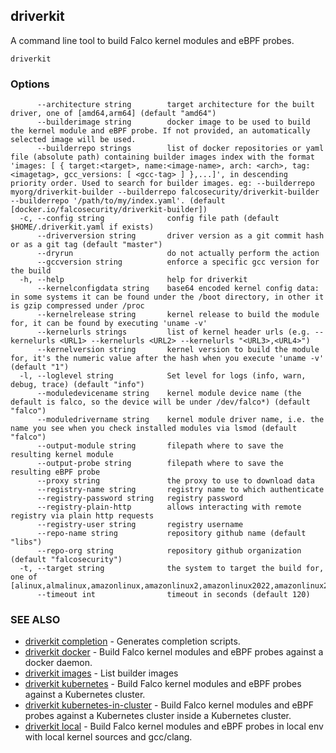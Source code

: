 ## driverkit

A command line tool to build Falco kernel modules and eBPF probes.

```
driverkit
```

### Options

```
      --architecture string        target architecture for the built driver, one of [amd64,arm64] (default "amd64")
      --builderimage string        docker image to be used to build the kernel module and eBPF probe. If not provided, an automatically selected image will be used.
      --builderrepo strings        list of docker repositories or yaml file (absolute path) containing builder images index with the format 'images: [ { target:<target>, name:<image-name>, arch: <arch>, tag: <imagetag>, gcc_versions: [ <gcc-tag> ] },...]', in descending priority order. Used to search for builder images. eg: --builderrepo myorg/driverkit-builder --builderrepo falcosecurity/driverkit-builder --builderrepo '/path/to/my/index.yaml'. (default [docker.io/falcosecurity/driverkit-builder])
  -c, --config string              config file path (default $HOME/.driverkit.yaml if exists)
      --driverversion string       driver version as a git commit hash or as a git tag (default "master")
      --dryrun                     do not actually perform the action
      --gccversion string          enforce a specific gcc version for the build
  -h, --help                       help for driverkit
      --kernelconfigdata string    base64 encoded kernel config data: in some systems it can be found under the /boot directory, in other it is gzip compressed under /proc
      --kernelrelease string       kernel release to build the module for, it can be found by executing 'uname -v'
      --kernelurls strings         list of kernel header urls (e.g. --kernelurls <URL1> --kernelurls <URL2> --kernelurls "<URL3>,<URL4>")
      --kernelversion string       kernel version to build the module for, it's the numeric value after the hash when you execute 'uname -v' (default "1")
  -l, --loglevel string            Set level for logs (info, warn, debug, trace) (default "info")
      --moduledevicename string    kernel module device name (the default is falco, so the device will be under /dev/falco*) (default "falco")
      --moduledrivername string    kernel module driver name, i.e. the name you see when you check installed modules via lsmod (default "falco")
      --output-module string       filepath where to save the resulting kernel module
      --output-probe string        filepath where to save the resulting eBPF probe
      --proxy string               the proxy to use to download data
      --registry-name string       registry name to which authenticate
      --registry-password string   registry password
      --registry-plain-http        allows interacting with remote registry via plain http requests
      --registry-user string       registry username
      --repo-name string           repository github name (default "libs")
      --repo-org string            repository github organization (default "falcosecurity")
  -t, --target string              the system to target the build for, one of [alinux,almalinux,amazonlinux,amazonlinux2,amazonlinux2022,amazonlinux2023,arch,bottlerocket,centos,debian,fedora,flatcar,minikube,ol,opensuse,photon,redhat,rocky,sles,talos,ubuntu,vanilla]
      --timeout int                timeout in seconds (default 120)
```

### SEE ALSO

* [driverkit completion](driverkit_completion.md)	 - Generates completion scripts.
* [driverkit docker](driverkit_docker.md)	 - Build Falco kernel modules and eBPF probes against a docker daemon.
* [driverkit images](driverkit_images.md)	 - List builder images
* [driverkit kubernetes](driverkit_kubernetes.md)	 - Build Falco kernel modules and eBPF probes against a Kubernetes cluster.
* [driverkit kubernetes-in-cluster](driverkit_kubernetes-in-cluster.md)	 - Build Falco kernel modules and eBPF probes against a Kubernetes cluster inside a Kubernetes cluster.
* [driverkit local](driverkit_local.md)	 - Build Falco kernel modules and eBPF probes in local env with local kernel sources and gcc/clang.

